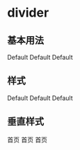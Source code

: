 # divider

## 基本用法
<ClientOnly>
<f-demo code='
<if-button>Default</if-button>'>
<if-divider>Default</if-divider>
<if-divider right>Default</if-divider>
<if-divider left>Default</if-divider>
</f-demo>
</ClientOnly >

## 样式
<ClientOnly>
<f-demo code='
<if-button>Default</if-button>'>
<if-divider dashed>Default</if-divider>
<if-divider right dashed>Default</if-divider>
<if-divider left dashed>Default</if-divider>
</f-demo>
</ClientOnly >

## 垂直样式
<ClientOnly>
<f-demo code='
<if-button>Default</if-button>'>
<if-divider vertical dashed/>首页
<if-divider vertical/>首页
<if-divider vertical/>首页
</f-demo>
</ClientOnly >